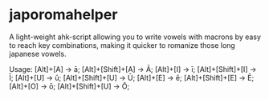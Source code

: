 # japoromahelper

A light-weight ahk-script allowing you to write vowels with macrons by easy to reach key combinations, making it quicker to romanize those long japanese vowels.

Usage: 
[Alt]+[A] → ā; 
[Alt]+[Shift]+[A] → Ā; 
[Alt]+[I] → ī; 
[Alt]+[Shift]+[I] → Ī; 
[Alt]+[U] → ū; 
[Alt]+[Shift]+[U] → Ū; 
[Alt]+[E] → ē; 
[Alt]+[Shift]+[E] → Ē; 
[Alt]+[O] → ō; 
[Alt]+[Shift]+[U] → Ō; 
